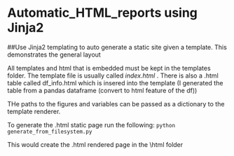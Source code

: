 # Automatic_HTML_reports using Jinja2

##Use Jinja2 templating to auto generate a static site given a template. This demonstrates the general layout

All templates and html that is embedded must be kept in the templates folder. The template file is usually called *index.html* . There is also a .html table called df_info.html which is insered into the template (I generated the table from a pandas dataframe (convert to html feature of the df))

THe paths to the figures and variables can be passed as a dictionary to the template renderer. 

To generate the .html static page run the following:
```python generate_from_filesystem.py```

This would create the .html rendered page in the \html folder
